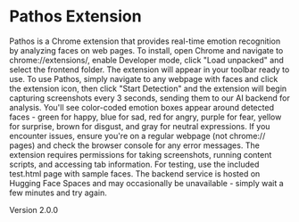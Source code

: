 # Pathos Extension

Pathos is a Chrome extension that provides real-time emotion recognition by analyzing faces on web pages. To install, open Chrome and navigate to chrome://extensions/, enable Developer mode, click "Load unpacked" and select the frontend folder. The extension will appear in your toolbar ready to use. To use Pathos, simply navigate to any webpage with faces and click the extension icon, then click "Start Detection" and the extension will begin capturing screenshots every 3 seconds, sending them to our AI backend for analysis. You'll see color-coded emotion boxes appear around detected faces - green for happy, blue for sad, red for angry, purple for fear, yellow for surprise, brown for disgust, and gray for neutral expressions. If you encounter issues, ensure you're on a regular webpage (not chrome:// pages) and check the browser console for any error messages. The extension requires permissions for taking screenshots, running content scripts, and accessing tab information. For testing, use the included test.html page with sample faces. The backend service is hosted on Hugging Face Spaces and may occasionally be unavailable - simply wait a few minutes and try again.

Version 2.0.0